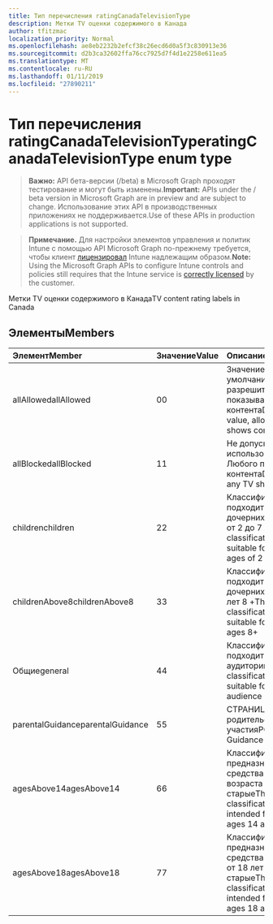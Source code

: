 ```yaml
---
title: Тип перечисления ratingCanadaTelevisionType
description: Метки TV оценки содержимого в Канада
author: tfitzmac
localization_priority: Normal
ms.openlocfilehash: ae8eb2232b2efcf38c26ecd6d0a5f3c830913e36
ms.sourcegitcommit: d2b3ca32602ffa76cc7925d7f4d1e2258e611ea5
ms.translationtype: MT
ms.contentlocale: ru-RU
ms.lasthandoff: 01/11/2019
ms.locfileid: "27890211"
---
```

# <a name="ratingcanadatelevisiontype-enum-type"></a><span data-ttu-id="4e91f-103">Тип перечисления ratingCanadaTelevisionType</span><span class="sxs-lookup"><span data-stu-id="4e91f-103">ratingCanadaTelevisionType enum type</span></span>

> <span data-ttu-id="4e91f-104">**Важно:** API бета-версии (/beta) в Microsoft Graph проходят тестирование и могут быть изменены.</span><span class="sxs-lookup"><span data-stu-id="4e91f-104">**Important:** APIs under the / beta version in Microsoft Graph are in preview and are subject to change.</span></span> <span data-ttu-id="4e91f-105">Использование этих API в производственных приложениях не поддерживается.</span><span class="sxs-lookup"><span data-stu-id="4e91f-105">Use of these APIs in production applications is not supported.</span></span>

> <span data-ttu-id="4e91f-106">**Примечание.** Для настройки элементов управления и политик Intune с помощью API Microsoft Graph по-прежнему требуется, чтобы клиент [лицензировал](https://go.microsoft.com/fwlink/?linkid=839381) Intune надлежащим образом.</span><span class="sxs-lookup"><span data-stu-id="4e91f-106">**Note:** Using the Microsoft Graph APIs to configure Intune controls and policies still requires that the Intune service is [correctly licensed](https://go.microsoft.com/fwlink/?linkid=839381) by the customer.</span></span>

<span data-ttu-id="4e91f-107">Метки TV оценки содержимого в Канада</span><span class="sxs-lookup"><span data-stu-id="4e91f-107">TV content rating labels in Canada</span></span>
## <a name="members"></a><span data-ttu-id="4e91f-108">Элементы</span><span class="sxs-lookup"><span data-stu-id="4e91f-108">Members</span></span>
|<span data-ttu-id="4e91f-109">Элемент</span><span class="sxs-lookup"><span data-stu-id="4e91f-109">Member</span></span>|<span data-ttu-id="4e91f-110">Значение</span><span class="sxs-lookup"><span data-stu-id="4e91f-110">Value</span></span>|<span data-ttu-id="4e91f-111">Описание</span><span class="sxs-lookup"><span data-stu-id="4e91f-111">Description</span></span>|
|:---|:---|:---|
|<span data-ttu-id="4e91f-112">allAllowed</span><span class="sxs-lookup"><span data-stu-id="4e91f-112">allAllowed</span></span>|<span data-ttu-id="4e91f-113">0</span><span class="sxs-lookup"><span data-stu-id="4e91f-113">0</span></span>|<span data-ttu-id="4e91f-114">Значение по умолчанию, разрешить всем TV показывает контента</span><span class="sxs-lookup"><span data-stu-id="4e91f-114">Default value, allow all TV shows content</span></span>|
|<span data-ttu-id="4e91f-115">allBlocked</span><span class="sxs-lookup"><span data-stu-id="4e91f-115">allBlocked</span></span>|<span data-ttu-id="4e91f-116">1</span><span class="sxs-lookup"><span data-stu-id="4e91f-116">1</span></span>|<span data-ttu-id="4e91f-117">Не допускайте использование Любого показывает контента</span><span class="sxs-lookup"><span data-stu-id="4e91f-117">Do not allow any TV shows content</span></span>|
|<span data-ttu-id="4e91f-118">children</span><span class="sxs-lookup"><span data-stu-id="4e91f-118">children</span></span>|<span data-ttu-id="4e91f-119">2</span><span class="sxs-lookup"><span data-stu-id="4e91f-119">2</span></span>|<span data-ttu-id="4e91f-120">Классификация C подходит для дочерних элементов от 2 до 7 лет</span><span class="sxs-lookup"><span data-stu-id="4e91f-120">The C classification is suitable for children ages of 2 to 7 years</span></span>|
|<span data-ttu-id="4e91f-121">childrenAbove8</span><span class="sxs-lookup"><span data-stu-id="4e91f-121">childrenAbove8</span></span>|<span data-ttu-id="4e91f-122">3</span><span class="sxs-lookup"><span data-stu-id="4e91f-122">3</span></span>|<span data-ttu-id="4e91f-123">Классификация C8 подходит для дочерних элементов лет 8 +</span><span class="sxs-lookup"><span data-stu-id="4e91f-123">The C8 classification is suitable for children ages 8+</span></span>|
|<span data-ttu-id="4e91f-124">Общие</span><span class="sxs-lookup"><span data-stu-id="4e91f-124">general</span></span>|<span data-ttu-id="4e91f-125">4</span><span class="sxs-lookup"><span data-stu-id="4e91f-125">4</span></span>|<span data-ttu-id="4e91f-126">Классификация G подходит для аудитории</span><span class="sxs-lookup"><span data-stu-id="4e91f-126">The G classification is suitable for general audience</span></span>|
|<span data-ttu-id="4e91f-127">parentalGuidance</span><span class="sxs-lookup"><span data-stu-id="4e91f-127">parentalGuidance</span></span>|<span data-ttu-id="4e91f-128">5</span><span class="sxs-lookup"><span data-stu-id="4e91f-128">5</span></span>|<span data-ttu-id="4e91f-129">СТРАНИЦА родительского участия</span><span class="sxs-lookup"><span data-stu-id="4e91f-129">PG, Parental Guidance</span></span>|
|<span data-ttu-id="4e91f-130">agesAbove14</span><span class="sxs-lookup"><span data-stu-id="4e91f-130">agesAbove14</span></span>|<span data-ttu-id="4e91f-131">6</span><span class="sxs-lookup"><span data-stu-id="4e91f-131">6</span></span>|<span data-ttu-id="4e91f-132">Классификация 14 + предназначена для средства просмотра возраста 14 и старые</span><span class="sxs-lookup"><span data-stu-id="4e91f-132">The 14+ classification is intended for viewers ages 14 and older</span></span>|
|<span data-ttu-id="4e91f-133">agesAbove18</span><span class="sxs-lookup"><span data-stu-id="4e91f-133">agesAbove18</span></span>|<span data-ttu-id="4e91f-134">7</span><span class="sxs-lookup"><span data-stu-id="4e91f-134">7</span></span>|<span data-ttu-id="4e91f-135">Классификация 18 + предназначена для средства просмотра от 18 лет и старые</span><span class="sxs-lookup"><span data-stu-id="4e91f-135">The 18+ classification is intended for viewers ages 18 and older</span></span>|






